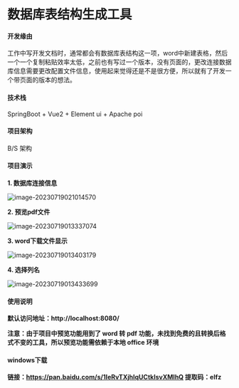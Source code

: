 # 数据库表结构生成工具

#### 开发缘由

工作中写开发文档时，通常都会有数据库表结构这一项，word中新建表格，然后一个一个复制粘贴效率太低，之前也有写过一个版本，没有页面的，更改连接数据库信息需要更改配置文件信息，使用起来觉得还是不是很方便，所以就有了开发一个带页面的版本的想法。

#### 技术栈

SpringBoot + Vue2 + Element ui + Apache poi


#### 项目架构

B/S 架构



#### 项目演示

**1. 数据库连接信息**

![image-20230719021014570](https://gitee.com/geqian618/resource/raw/master/images/connection.jpg)



**2. 预览pdf文件**

![image-20230719013337074](https://gitee.com/geqian618/resource/raw/master/images/preview.jpg)



**3. word下载文件显示**

![image-20230719013403179](https://gitee.com/geqian618/resource/raw/master/images/download.jpg)



**4. 选择列名**

![image-20230719013433699](https://gitee.com/geqian618/resource/raw/master/images/select.jpg)




#### 使用说明

**默认访问地址：http://localhost:8080/**

**注意：由于项目中预览功能用到了 word 转 pdf 功能，未找到免费的且转换后格式不变的工具，所以预览功能需依赖于本地 office 环境**


#### windows下载
**链接：https://pan.baidu.com/s/1IeRvTXjhIqUCtklsvXMlhQ  提取码：elfz**

